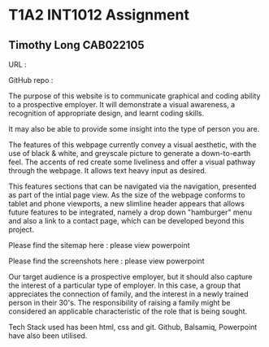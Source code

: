 # T1A2 INT1012 Assignment

## Timothy Long CAB022105  

  

URL :  

GitHub repo :  
  
The purpose of this website is to communicate graphical and coding ability to a prospective employer. It will demonstrate a visual awareness, a recognition of appropriate design, and learnt coding skills.  
  
It may also be able to provide some insight into the type of person you are. 
  
The features of this webpage currently convey a visual aesthetic, with the use of black & white, and greyscale picture to generate a down-to-earth feel. The accents of red create some liveliness and offer a visual pathway through the webpage. It allows text heavy input as desired.  
  
This features sections that can be navigated via the navigation, presented as part of the intial page view. As the size of the webpage conforms to tablet and phone viewports, a new slimline header appears that allows future features to be integrated, namely a drop down "hamburger" menu and also a link to a contact page, which can be developed beyond this project.  

Please find the sitemap here : please view powerpoint

Please find the screenshots here : please view powerpoint

Our target audience is a prospective employer, but it should also capture the interest of a particular type of employer. In this case, a group that appreciates the connection of family, and the interest in a newly trained person in their 30's. The responsibility of raising a family might be considered an applicable characteristic of the role that is being sought.  

Tech Stack used has been html, css and git. Github, Balsamiq, Powerpoint have also been utilised. 


